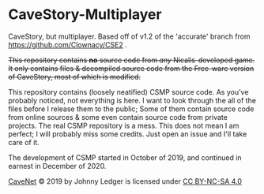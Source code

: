 # CaveStory-Multiplayer
CaveStory, but multiplayer. Based off of v1.2 of the 'accurate' branch from https://github.com/Clownacy/CSE2 .

~~This repository contains **no** source code from *any* Nicalis-developed game. It only contains files & decompiled source code from the Free-ware version of CaveStory, most of which is modified.~~

This repository contains (loosely neatified) CSMP source code. As you've probably noticed, not everything is here.
I want to look through the all of the files before I release them to the public; Some of them contain source code from online sources & some even contain source code from private projects. The real CSMP repository is a mess.
This does not mean I am perfect; I will probably miss some credits. Just open an issue and I'll take care of it.

The development of CSMP started in October of 2019, and continued in earnest in December of 2020.

[CaveNet](https://github.com/ClayHanson/CaveStory-Multiplayer) © 2019 by Johnny Ledger is licensed under [CC BY-NC-SA 4.0](http://creativecommons.org/licenses/by-nc-sa/4.0/?ref=chooser-v1)
